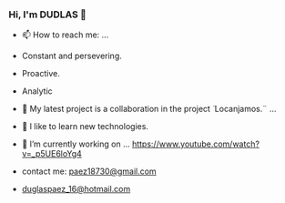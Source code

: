 ### Hi,  I'm DUDLAS 👋 

- 📫 How to reach me: ...
- Constant and persevering.
- Proactive.
- Analytic

  
- 🌱 My latest project is a collaboration in the project ̈ Locanjamos.¨ ...
- 👯 I like to learn new technologies.
- 🔭 I’m currently working on ... https://www.youtube.com/watch?v=_p5UE6loYg4

- contact me: paez18730@gmail.com
- duglaspaez_16@hotmail.com 



